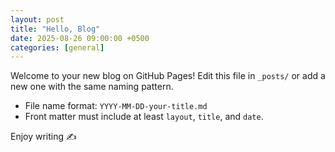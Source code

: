 ```yaml
---
layout: post
title: "Hello, Blog"
date: 2025-08-26 09:00:00 +0500
categories: [general]
---
```


Welcome to your new blog on GitHub Pages! Edit this file in `_posts/` or add a new one with the same naming pattern.

- File name format: `YYYY-MM-DD-your-title.md`
- Front matter must include at least `layout`, `title`, and `date`.

Enjoy writing ✍️